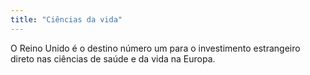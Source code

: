 ```yaml
---
title: "Ciências da vida"
---
```

O Reino Unido é o destino número um para o investimento estrangeiro direto nas ciências de saúde e da vida na Europa.
